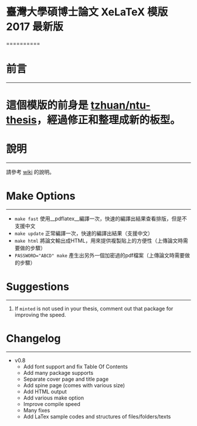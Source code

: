 # 臺灣大學碩博士論文 XeLaTeX 模版 2017 最新版
==========

# 前言
----------

# 這個模版的前身是 [tzhuan/ntu-thesis](https://github.com/tzhuan/ntu-thesis/wiki)，經過修正和整理成新的板型。

# 說明
----------
請參考 [wiki](https://github.com/tzhuan/ntu-thesis/wiki) 的說明。

# Make Options
----------
* `make fast`
    使用__pdflatex__編譯一次，快速的編譯出結果查看排版，但是不支援中文
* `make update`
    正常編譯一次，快速的編譯出結果（支援中文）
* `make html`
    將論文輸出成HTML，用來提供複製貼上的方便性（上傳論文時需要做的步驟）
* `PASSWORD="ABCD" make`
    產生出另外一個加密過的pdf檔案（上傳論文時需要做的步驟）

# Suggestions
----------
1. If `minted` is not used in your thesis, comment out that package for improving the speed.

# Changelog
----------
  * v0.8
    * Add font support and fix Table Of Contents
    * Add many package supports
    * Separate cover page and title page
    * Add spine page (comes with various size)
    * Add HTML output
    * Add various make option
    * Improve compile speed
    * Many fixes
    * Add LaTex sample codes and structures of files/folders/texts


